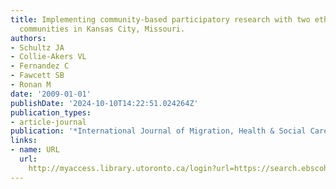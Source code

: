 ```yaml
---
title: Implementing community-based participatory research with two ethnic minority
  communities in Kansas City, Missouri.
authors:
- Schultz JA
- Collie-Akers VL
- Fernandez C
- Fawcett SB
- Ronan M
date: '2009-01-01'
publishDate: '2024-10-10T14:22:51.024264Z'
publication_types:
- article-journal
publication: '*International Journal of Migration, Health & Social Care*'
links:
- name: URL
  url: 
    http://myaccess.library.utoronto.ca/login?url=https://search.ebscohost.com/login.aspx?direct=true&db=cin20&AN=109651987&site=ehost-live
---
```

